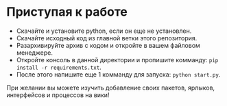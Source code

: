 # Приступая к работе

- Скачайте и установите python, если он еще не установлен.
- Скачайте исходный код из главной ветки этого репозитория.
- Разархивируйте архив с кодом и откройте в вашем файловом менеджере.
- Откройте консоль в данной директории и пропишите комманду: `pip install -r requirements.txt`.
- После этого напишите еще 1 комманду для запуска: `python start.py`.

При желании вы можете изучить добавление своих пакетов, ярлыков, интерфейсов и процессов на вики!
